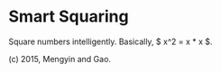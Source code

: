 # Smart Squaring

Square numbers intelligently. Basically, $ x^2 = x * x $.

(c) 2015, Mengyin and Gao.
